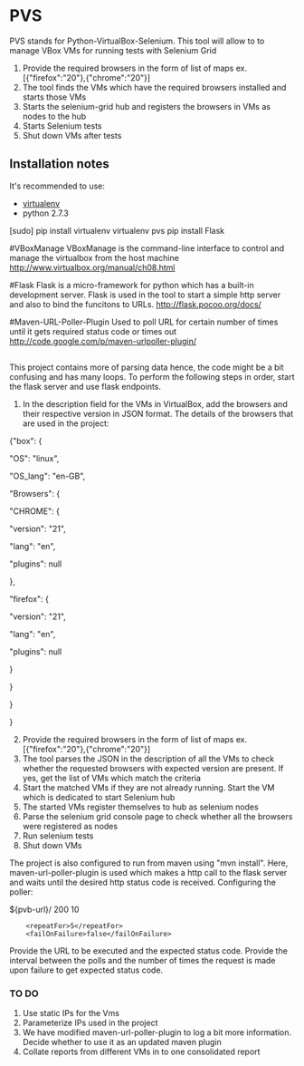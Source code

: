 # PVS
PVS stands for Python-VirtualBox-Selenium.
This tool will allow to to manage VBox VMs for running tests with Selenium Grid
1. Provide the required browsers in the form of list of maps ex. [{"firefox":"20"},{"chrome":"20"}]
2. The tool finds the VMs which have the required browsers installed and starts those VMs
3. Starts the selenium-grid hub and registers the browsers in VMs as nodes to the hub
4. Starts Selenium tests
5. Shut down VMs after tests



## Installation notes
It's recommended to use:
* [virtualenv](https://pypi.python.org/pypi/virtualenv)
* python 2.7.3

[sudo] pip install virtualenv
virtualenv pvs
pip install Flask

#VBoxManage
VBoxManage is the command-line interface to control and manage the virtualbox from the host machine
http://www.virtualbox.org/manual/ch08.html

#Flask
Flask is a micro-framework for python which has a built-in development server. Flask is used in the tool to start a simple http server and also to bind the funcitons to URLs.
http://flask.pocoo.org/docs/

#Maven-URL-Poller-Plugin
Used to poll URL for certain number of times until it gets required status code or times out
http://code.google.com/p/maven-urlpoller-plugin/



##
This project contains more of parsing data hence, the code might be a bit confusing and has many loops. To perform the following steps in order, start the flask server and use flask endpoints.

1. In the description field for the VMs in VirtualBox, add the browsers and their respective version in JSON format. The details of the browsers that are used in the project:

{"box": {

"OS": "linux",

"OS_lang": "en-GB",

"Browsers": {

"CHROME": {

"version": "21",

"lang": "en",

"plugins": null

},

"firefox": {

"version": "21",

"lang": "en",

"plugins": null

}

}

}

}

2. Provide the required browsers in the form of list of maps ex. [{"firefox":"20"},{"chrome":"20"}]
3. The tool parses the JSON in the description of all the VMs to check whether the requested browsers with expected version are present. If yes, get the list of VMs which match the criteria
4. Start the matched VMs if they are not already running. Start the VM which is dedicated to start Selenium hub
5. The started VMs register themselves to hub as selenium nodes
6. Parse the selenium grid console page to check whether all the browsers were registered as nodes
7. Run selenium tests
8. Shut down VMs

The project is also configured to run from maven using "mvn install". Here, maven-url-poller-plugin is used which makes a http call to the flask server and waits until the desired http status code is received. Configuring the poller:

<configuration>
	<pollUrl>${pvb-url}/</pollUrl>
        <statusCode>200</statusCode>
        <secondsBetweenPolls>10</secondsBetweenPolls>

        <repeatFor>5</repeatFor>
        <failOnFailure>false</failOnFailure>
</configuration>

Provide the URL to be executed and the expected status code. Provide the interval between the polls and the number of times the request is made upon failure to get expected status code. 

### TO DO

1. Use static IPs for the Vms
2. Parameterize IPs used in the project
3. We have modified maven-url-poller-plugin to log a bit more information. Decide whether to use it as an updated maven plugin
4. Collate reports from different VMs in to one consolidated report



